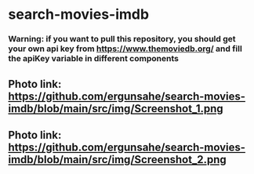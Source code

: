 # search-movies-imdb

### Warning: if you want to pull this repository, you should get your own api key from https://www.themoviedb.org/ and fill the apiKey variable in different components

## Photo link: https://github.com/ergunsahe/search-movies-imdb/blob/main/src/img/Screenshot_1.png
## Photo link: https://github.com/ergunsahe/search-movies-imdb/blob/main/src/img/Screenshot_2.png
